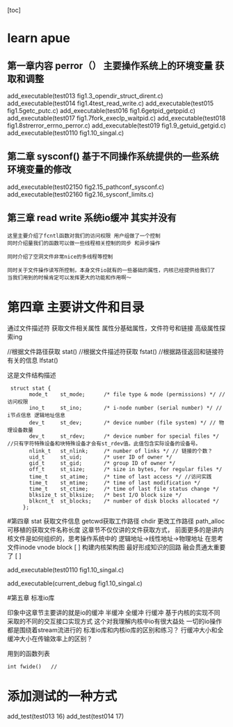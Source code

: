 [toc]

# learn apue
## 第一章内容 perror（）  主要操作系统上的环境变量  获取和调整
add_executable(test013    fig1.3_opendir_struct_dirent.c)
add_executable(test014    fig1.4test_read_write.c)
add_executable(test015    fig1.5getc_putc.c)
add_executable(test016    fig1.6getpid_getppid.c)
add_executable(test017    fig1.7fork_execlp_waitpid.c)
add_executable(test018    fig1.8strerror_errno_perror.c)
add_executable(test019    fig1.9_getuid_getgid.c)
add_executable(test0110   fig1.10_singal.c)

## 第二章  sysconf() 基于不同操作系统提供的一些系统环境变量的修改
add_executable(test02150   fig2.15_pathconf_sysconf.c)
add_executable(test02160   fig2.16_sysconf_limits.c)


## 第三章  read write 系统io缓冲  其实并没有  

```
这里主要介绍了fcntl函数对我们的访问权限 用户组做了一个控制
同时介绍量我们的函数可以做一些线程相关控制的同步 和异步操作

同时介绍了空洞文件非常nice的多线程等控制

同时关于文件操作读写所控制，本身文件io就有的一些基础的属性，内核已经提供给我们了
当我们用到的时候肯定可以发挥更大的功能和作用啊～

```




# 第四章  主要讲文件和目录
通过文件描述符  获取文件相关属性
属性分基础属性，文件符号和链接
高级属性探索ing

//根据文件路径获取
stat()
//根据文件描述符获取
fstat()
//根据路径返回和链接符有关的信息
lfstat()

这是文件结构描述
```
 struct stat {
       mode_t    st_mode;      /* file type & mode (permissions) */ //访问权限
       ino_t     st_ino;       /* i-node number (serial number) */ // i节点信息 逻辑地址信息
       dev_t     st_dev;       /* device number (file system) */ // 物理设备数量
       dev_t     st_rdev;      /* device number for special files */ //只有字符特殊设备和块特殊设备才会有st_rdev值。此值包含实际设备的设备号。
       nlink_t   st_nlink;     /* number of links */ // 链接的个数？
       uid_t     st_uid;       /* user ID of owner */
       gid_t     st_gid;       /* group ID of owner */
       off_t     st_size;      /* size in bytes, for regular files */
       time_t    st_atime;     /* time of last access */ //访问实践
       time_t    st_mtime;     /* time of last modification */
       time_t    st_ctime;     /* time of last file status change */
       blksize_t st_blksize;   /* best I/O block size */
       blkcnt_t  st_blocks;    /* number of disk blocks allocated */
     };

```



#第四章  stat 获取文件信息  getcwd获取工作路径  chdir 更改工作路径   path_alloc可移植的获取文件名称长度
这章节不仅仅讲的文件获取方式，
前面更多的是讲内核文件是如何组织的，思考操作系统中的  逻辑地址->线性地址->物理地址
在思考文件inode  vnode  block
 [ ]  构建内核架构图  最好形成知识的回路  融会贯通太重要了
 [ ] 

add_executable(test0110   fig1.10_singal.c)



add_executable(current_debug   fig1.10_singal.c)



#第五章 标准io库

印象中这章节主要讲的就是io的缓冲  半缓冲  全缓冲  行缓冲
基于内核的实现不同  采取的不同的交互接口实现方式  这个对我理解内核中io有很大益处
一切的io操作都是围绕着stream流进行的
标准io库和内核io库的区别和练习？
行缓冲大小和全缓冲大小在传输效率上的区别？

用到的函数列表
```
int fwide()   //

```

# 添加测试的一种方式
add_test(test013  16)
add_test(test014  17)